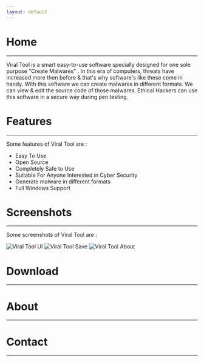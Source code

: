 ```yaml
---
layout: default
---
```


# [](#home)Home
* * *

Viral Tool is a smart easy-to-use software specially designed for one sole purpose "Create Malwares" . In this era of computers, threats have increased more then before & that's why software's like these come in handy. With this software we can create malwares in different formats. We can view & edit the source code of those malwares. Ethical Hackers can use this software in a secure way during pen testing.

# [](#features)Features
* * *

Some features of Viral Tool are : 

* Easy To Use
* Open Source
* Completely Safe to Use
* Suitable For Anyone Interested in Cyber Security
* Generate malware in different formats
* Full Windows Support

# [](#screenshots)Screenshots
* * *

Some screenshots of Viral Tool are :

![Viral Tool UI](/viral-tool-site/images/viraltool_1.png)
![Viral Tool Save](/viral-tool-site/images/viraltool_2.png)
![Viral Tool About](/viral-tool-site/images/viraltool_3.png)

# [](#download)Download
* * *

# [](#about)About
* * *

# [](#contact)Contact
* * *